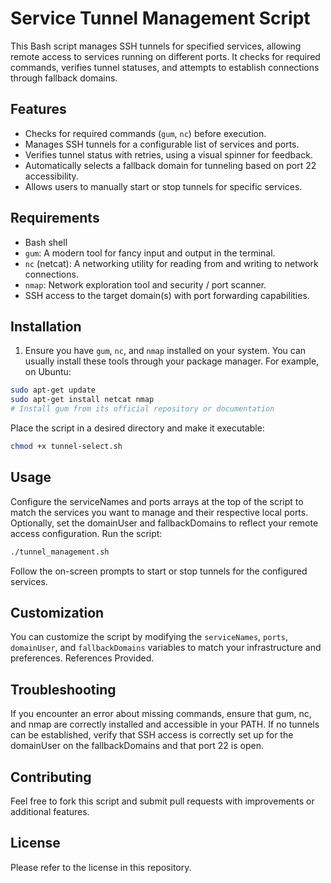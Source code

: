 # Service Tunnel Management Script

This Bash script manages SSH tunnels for specified services, allowing remote access to services running on different ports. It checks for required commands, verifies tunnel statuses, and attempts to establish connections through fallback domains.

## Features

- Checks for required commands (`gum`, `nc`) before execution.
- Manages SSH tunnels for a configurable list of services and ports.
- Verifies tunnel status with retries, using a visual spinner for feedback.
- Automatically selects a fallback domain for tunneling based on port 22 accessibility.
- Allows users to manually start or stop tunnels for specific services.

## Requirements

- Bash shell
- `gum`: A modern tool for fancy input and output in the terminal.
- `nc` (netcat): A networking utility for reading from and writing to network connections.
- `nmap`: Network exploration tool and security / port scanner.
- SSH access to the target domain(s) with port forwarding capabilities.

## Installation

1. Ensure you have `gum`, `nc`, and `nmap` installed on your system. You can usually install these tools through your package manager. For example, on Ubuntu:

```bash
sudo apt-get update
sudo apt-get install netcat nmap
# Install gum from its official repository or documentation
```

Place the script in a desired directory and make it executable:
```bash
chmod +x tunnel-select.sh
```
## Usage
Configure the serviceNames and ports arrays at the top of the script to match the services you want to manage and their respective local ports.
Optionally, set the domainUser and fallbackDomains to reflect your remote access configuration.
Run the script:
```bash
./tunnel_management.sh
```
Follow the on-screen prompts to start or stop tunnels for the configured services.

## Customization
You can customize the script by modifying the `serviceNames`, `ports`, `domainUser`, and `fallbackDomains` variables to match your infrastructure and preferences. References Provided.

## Troubleshooting
If you encounter an error about missing commands, ensure that gum, nc, and nmap are correctly installed and accessible in your PATH.
If no tunnels can be established, verify that SSH access is correctly set up for the domainUser on the fallbackDomains and that port 22 is open.

## Contributing
Feel free to fork this script and submit pull requests with improvements or additional features.

## License
Please refer to the license in this repository.
